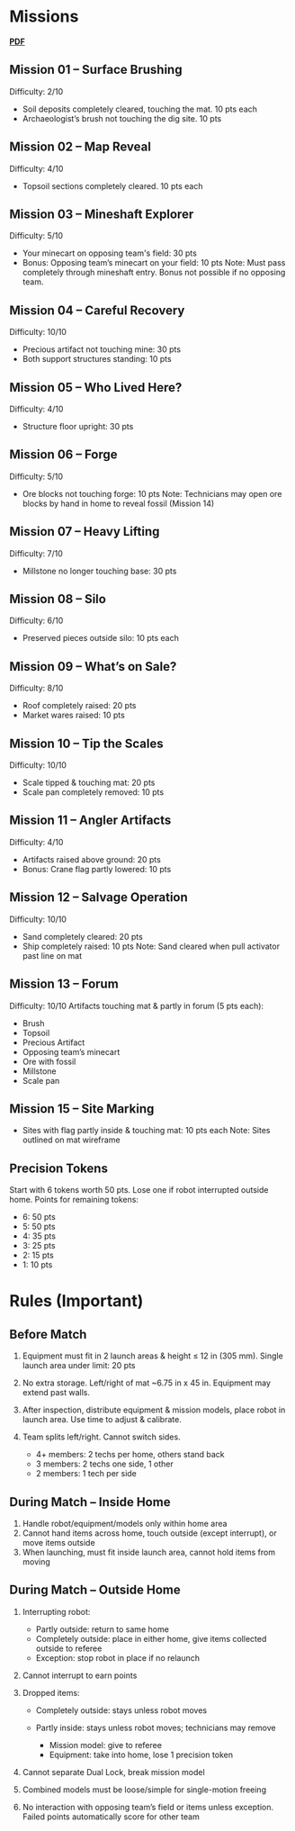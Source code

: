 

# Missions

[**PDF**](https://firstinspires.blob.core.windows.net/fll/challenge/2025-26/fll-challenge-unearthed-rgr.pdf)


## Mission 01 – Surface Brushing

Difficulty: 2/10

* Soil deposits completely cleared, touching the mat. 10 pts each
* Archaeologist’s brush not touching the dig site. 10 pts

## Mission 02 – Map Reveal

Difficulty: 4/10

* Topsoil sections completely cleared. 10 pts each

## Mission 03 – Mineshaft Explorer

Difficulty: 5/10

* Your minecart on opposing team's field: 30 pts
* Bonus: Opposing team’s minecart on your field: 10 pts
  Note: Must pass completely through mineshaft entry. Bonus not possible if no opposing team.

## Mission 04 – Careful Recovery

Difficulty: 10/10

* Precious artifact not touching mine: 30 pts
* Both support structures standing: 10 pts

## Mission 05 – Who Lived Here?

Difficulty: 4/10

* Structure floor upright: 30 pts

## Mission 06 – Forge

Difficulty: 5/10

* Ore blocks not touching forge: 10 pts
  Note: Technicians may open ore blocks by hand in home to reveal fossil (Mission 14)

## Mission 07 – Heavy Lifting

Difficulty: 7/10

* Millstone no longer touching base: 30 pts

## Mission 08 – Silo

Difficulty: 6/10

* Preserved pieces outside silo: 10 pts each

## Mission 09 – What’s on Sale?

Difficulty: 8/10

* Roof completely raised: 20 pts
* Market wares raised: 10 pts

## Mission 10 – Tip the Scales

Difficulty: 10/10

* Scale tipped & touching mat: 20 pts
* Scale pan completely removed: 10 pts

## Mission 11 – Angler Artifacts

Difficulty: 4/10

* Artifacts raised above ground: 20 pts
* Bonus: Crane flag partly lowered: 10 pts

## Mission 12 – Salvage Operation

Difficulty: 10/10

* Sand completely cleared: 20 pts
* Ship completely raised: 10 pts
  Note: Sand cleared when pull activator past line on mat

## Mission 13 – Forum

Difficulty: 10/10
Artifacts touching mat & partly in forum (5 pts each):

* Brush
* Topsoil
* Precious Artifact
* Opposing team’s minecart
* Ore with fossil
* Millstone
* Scale pan

## Mission 15 – Site Marking

* Sites with flag partly inside & touching mat: 10 pts each
  Note: Sites outlined on mat wireframe

## Precision Tokens

Start with 6 tokens worth 50 pts. Lose one if robot interrupted outside home. Points for remaining tokens:

* 6: 50 pts
* 5: 50 pts
* 4: 35 pts
* 3: 25 pts
* 2: 15 pts
* 1: 10 pts

# Rules (Important)

## Before Match

1. Equipment must fit in 2 launch areas & height ≤ 12 in (305 mm). Single launch area under limit: 20 pts
2. No extra storage. Left/right of mat ~6.75 in x 45 in. Equipment may extend past walls.
3. After inspection, distribute equipment & mission models, place robot in launch area. Use time to adjust & calibrate.
4. Team splits left/right. Cannot switch sides.

   * 4+ members: 2 techs per home, others stand back
   * 3 members: 2 techs one side, 1 other
   * 2 members: 1 tech per side

## During Match – Inside Home

1. Handle robot/equipment/models only within home area
2. Cannot hand items across home, touch outside (except interrupt), or move items outside
3. When launching, must fit inside launch area, cannot hold items from moving

## During Match – Outside Home

1. Interrupting robot:

   * Partly outside: return to same home
   * Completely outside: place in either home, give items collected outside to referee
   * Exception: stop robot in place if no relaunch
2. Cannot interrupt to earn points
3. Dropped items:

   * Completely outside: stays unless robot moves
   * Partly inside: stays unless robot moves; technicians may remove

     * Mission model: give to referee
     * Equipment: take into home, lose 1 precision token
4. Cannot separate Dual Lock, break mission model
5. Combined models must be loose/simple for single-motion freeing
6. No interaction with opposing team’s field or items unless exception. Failed points automatically score for other team



